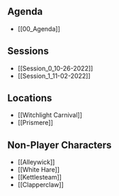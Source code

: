 
## Agenda

- [[00_Agenda]]

## Sessions

- [[Session_0_10-26-2022]]
- [[Session_1_11-02-2022]]

## Locations

- [[Witchlight Carnival]]
- [[Prismere]]

## Non-Player Characters

- [[Alleywick]]
- [[White Hare]]
- [[Kettlesteam]]
- [[Clapperclaw]]
